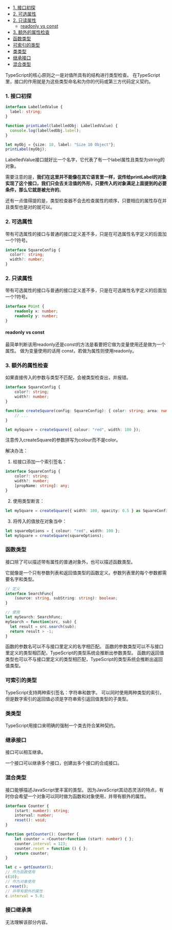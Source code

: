 
<!-- @import "[TOC]" {cmd="toc" depthFrom=1 depthTo=6 orderedList=false} -->

<!-- code_chunk_output -->

- [1. 接口初探](#1-接口初探)
- [2. 可选属性](#2-可选属性)
- [2. 只读属性](#2-只读属性)
  - [readonly vs const](#readonly-vs-const)
- [3. 额外的属性检查](#3-额外的属性检查)
- [函数类型](#函数类型)
- [可索引的类型](#可索引的类型)
- [类类型](#类类型)
- [继承接口](#继承接口)
- [混合类型](#混合类型)

<!-- /code_chunk_output -->
TypeScript的核心原则之一是对值所具有的结构进行类型检查。
在TypeScript里，接口的作用就是为这些类型命名和为你的代码或第三方代码定义契约。
### 1. 接口初探
```typescript
interface LabelledValue {
  label: string;
}

function printLabel(labelledObj: LabelledValue) {
  console.log(labelledObj.label);
}

let myObj = {size: 10, label: "Size 10 Object"};
printLabel(myObj);
```
LabelledValue接口就好比一个名字，它代表了有一个label属性且类型为string的对象。

需要注意的是，**我们在这里并不能像在其它语言里一样，说传给printLabel的对象实现了这个接口，我们只会去关注值的外形，只要传入的对象满足上面提到的必要条件，那么它就是被允许的**。

还有一点值得提的是，类型检查器不会去检查属性的顺序，只要相应的属性存在并且类型也是对的就可以。

### 2. 可选属性
带有可选属性的接口与普通的接口定义差不多，只是在可选属性名字定义的后面加一个?符号。
```typescript
interface SquareConfig {
  color?: string;
  width?: number;
}
```
### 2. 只读属性
带有可选属性的接口与普通的接口定义差不多，只是在可选属性名字定义的后面加一个?符号。
```typescript
interface Point {
    readonly x: number;
    readonly y: number;
}
```
#### readonly vs const
最简单判断该用readonly还是const的方法是看要把它做为变量使用还是做为一个属性。 做为变量使用的话用 const，若做为属性则使用readonly。
### 3. 额外的属性检查
如果直接传入的参数与类型不匹配，会被类型检查出，并报错。
```typescript
interface SquareConfig {
    color?: string;
    width?: number;
}

function createSquare(config: SquareConfig): { color: string; area: number } {
    // ...
}

let mySquare = createSquare({ colour: "red", width: 100 });
```
注意传入createSquare的参数拼写为colour而不是color。

解决办法：
1. 给接口添加一个索引签名：
```typescript
interface SquareConfig {
    color?: string;
    width?: number;
    [propName: string]: any;
}
```
2. 使用类型断言：
```typescript
let mySquare = createSquare({ width: 100, opacity: 0.5 } as SquareConfig);
```
3. 将传入的值放在对象当中：
```typescript
let squareOptions = { colour: "red", width: 100 };
let mySquare = createSquare(squareOptions);
```
### 函数类型
接口除了可以描述带有属性的普通对象外，也可以描述函数类型。

它就像是一个只有参数列表和返回值类型的函数定义。参数列表里的每个参数都需要名字和类型。
```typescript
// 定义
interface SearchFunc{
    (source: string, subString: string): boolean;
}

// 使用
let mySearch: SearchFunc;
mySearch = function(src, sub) {
  let result = src.search(sub);
  return result > -1;
}
```
函数的参数名可以不与接口里定义的名字相匹配。
函数的参数类型可以不与接口里定义的类型相匹配，TypeScript的类型系统会推断出参数类型。
函数的返回值类型也可以不与接口里定义的类型相匹配，TypeScript的类型系统会推断出返回值类型。

### 可索引的类型
TypeScript支持两种索引签名：字符串和数字。
可以同时使用两种类型的索引，但是数字索引的返回值必须是字符串索引返回值类型的子类型。 

### 类类型
TypeScript用接口来明确的强制一个类去符合某种契约。

### 继承接口
接口可以相互继承。

一个接口可以继承多个接口，创建出多个接口的合成接口。

### 混合类型
接口能够描述JavaScript里丰富的类型。 因为JavaScript其动态灵活的特点，有时你会希望一个对象可以同时做为函数和对象使用，并带有额外的属性。
```typescript
interface Counter {
    (start: number): string;
    interval: number;
    reset(): void;
}

function getCounter(): Counter {
    let counter = <Counter>function (start: number) { };
    counter.interval = 123;
    counter.reset = function () { };
    return counter;
}

let c = getCounter();
// 作为函数使用
c(10);
// 作为对象使用
c.reset();
// 并带有额外的属性
c.interval = 5.0;
```

### 接口继承类
无法理解该部分内容。